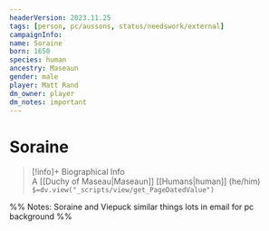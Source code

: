 ```yaml
---
headerVersion: 2023.11.25
tags: [person, pc/aussons, status/needswork/external]
campaignInfo:
name: Soraine
born: 1650
species: human
ancestry: Maseaun
gender: male
player: Matt Rand
dm_owner: player
dm_notes: important
---
```

# Soraine
>[!info]+ Biographical Info  
> A [[Duchy of Maseau|Maseaun]] [[Humans|human]] (he/him)  
> `$=dv.view("_scripts/view/get_PageDatedValue")`

%%
Notes:
Soraine and Viepuck similar things
lots in email for pc background
%%